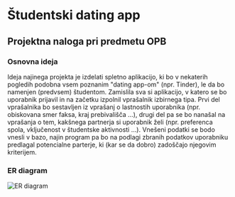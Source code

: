 # Študentski dating app 

## Projektna naloga pri predmetu OPB 

### Osnovna ideja
Ideja najinega projekta je izdelati spletno aplikacijo, ki bo v nekaterih pogledih podobna vsem poznanim "dating app-om" (npr. Tinder), le da bo namenjen (predvsem) študentom. Zamislila sva si aplikacijo, v katero se bo uporabnik prijavil in na začetku izpolnil vprašalnik izbirnega tipa. Prvi del vprašalnika bo sestavljen iz vprašanj o lastnostih uporabnika (npr. obiskovana smer faksa, kraj prebivališča ...), drugi del pa se bo nanašal na vprašanja o tem, kakšnega partnerja si uporabnik želi (npr. preferenca spola, vključenost v študentske aktivnosti ...). Vnešeni podatki se bodo vnesli v bazo, najin program pa bo na podlagi zbranih podatkov uporabniku predlagal potencialne parterje, ki (kar se da dobro) zadoščajo njegovim kriterijem.

### ER diagram
![ER diagram](https://github.com/mihajan/Studentski-dating-app/assets/115362306/9d92b7ae-0b12-415a-bcb6-e6bde3ce54fb)

